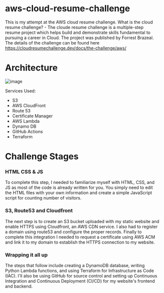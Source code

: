 # aws-cloud-resume-challenge

This is my attempt at the AWS cloud resume challenge. What is the cloud resume challenge? - The cloude resume challenge is a multiple-step resume project which helps build and demonstrate skills fundamental to pursuing a career in Cloud. The project was published by Forrest Brazeal. The details of the challenge can be found here https://cloudresumechallenge.dev/docs/the-challenge/aws/ 

# Architecture
![image](https://github.com/jag1020/aws-cloud-resume-challenge/assets/147641656/30fc420f-453e-4067-a3b5-a82b4bc64fbe)


Services Used:

* S3
* AWS CloudFront
* Route 53
* Certificate Manager
* AWS Lambda
* Dynamo DB
* GitHub Actions
* Terraform

# Challenge Stages
### HTML CSS & JS
To complete this step, I needed to familiarize myself with HTML, CSS, and JS as most of the code is already written for you. You simply need to edit the HTML files with your own information and create a simple JavaScript script for counting number of visitors.
### S3, Route53 and Cloudfront
The next step is to create an S3 bucket uploaded with my static website and enable HTTPS using Cloudfront, an AWS CDN service. I also had to register a domain using route53 and configure the proper records. Finally to complete this integration I needed to request a certificate using AWS ACM and link it to my domain to establish the HTTPS connection to my website. 
### Wrapping it all up
The steps that follow include creating a DynamoDB database, writing Python Lambda functions, and using Terraform for Infrastructure as Code (IAC). I'll also be using GitHub for source control and setting up Continuous Integration and Continuous Deployment (CI/CD) for my website's frontend and backend.
